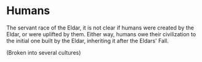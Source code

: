 # Humans
The servant race of the Eldar, it is not clear if humans were created by the Eldar, or were uplifted by them. Either way, humans owe their civilization to the initial one built by the Eldar, inheriting it after the Eldars' Fall.

(Broken into several cultures)
